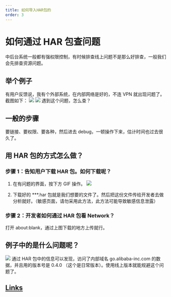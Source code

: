 ```yaml
---
title: 如何导入HAR包的
order: 3
---
```


# 如何通过 HAR 包查问题
  中后台系统一般都有强权限控制，有时候排查线上问题不是那么好排查，一般我们会先排查资源问题。
## 举个例子
有用户反馈说，我有个外部系统，在内部网络是好的，不连 VPN 就出现问题了。截图如下：
![](https://img.alicdn.com/imgextra/i1/O1CN01FKD5vq1BtsLUVETYg_!!6000000000004-2-tps-344-308.png_.webp)
![](https://img.alicdn.com/imgextra/i1/O1CN01HnmVkf1HhrecOmjrR_!!6000000000790-2-tps-587-256.png_.webp)
遇到这个问题，怎么查？

## 一般的步骤
要链接、要权限、要各种，然后进去 debug，一顿操作下来，估计时间也过去很久了。

## 用 HAR 包的方式怎么做？

### 步骤 1：告知用户下载 HAR 包。如何下载呢？
1. 在有问题的界面，按下方 GIF 操作。
![](https://img.alicdn.com/imgextra/i3/O1CN01crUi4p1wrO8Ra0Jgl_!!6000000006361-2-tps-1425-804.png_.webp)

2.   下载好的 ***.har 包就是我们想要的文件了。然后把这份文件传给开发者去做分析就好。（敏感页面，请勿采用此方法，此方法可能导致敏感信息泄露）

### 步骤 2：开发者如何通过 HAR 包看 Network？

  打开 about:blank，通过上图下载的地方上传就行。

## 例子中的是什么问题呢？

![](https://img.alicdn.com/imgextra/i4/O1CN017H60Vs1a1htbWbbLC_!!6000000003270-2-tps-752-383.png_.webp)
通过 HAR 包中的信息可以发现，访问了内部域名 go.alibaba-inc.com 的数据，并且用的版本号是 0.4.0 （这个是日常版本）。使用线上版本就能规避这个问题了。

## [Links](https://developers.google.com/web/tools/chrome-devtools/network/reference)

